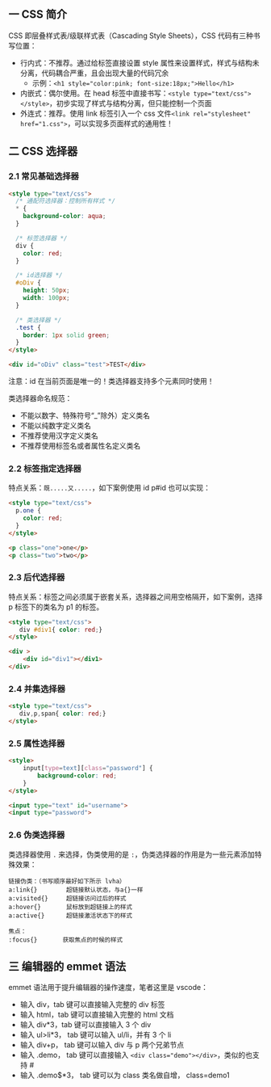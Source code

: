 ## 一 CSS 简介

CSS 即层叠样式表/级联样式表（Cascading Style Sheets），CSS 代码有三种书写位置：

- 行内式：不推荐。通过给标签直接设置 style 属性来设置样式，样式与结构未分离，代码耦合严重，且会出现大量的代码冗余
  - 示例：`<h1 style="color:pink; font-size:18px;">Hello</h1>`
- 内嵌式：偶尔使用。在 head 标签中直接书写：`<style type="text/css"></style>`，初步实现了样式与结构分离，但只能控制一个页面
- 外连式：推荐。使用 link 标签引入一个 css 文件`<link rel="stylesheet" href="1.css">`，可以实现多页面样式的通用性！

## 二 CSS 选择器

### 2.1 常见基础选择器

```html
<style type="text/css">
  /* 通配符选择器：控制所有样式 */
  * {
    background-color: aqua;
  }

  /* 标签选择器 */
  div {
    color: red;
  }

  /* id选择器 */
  #oDiv {
    height: 50px;
    width: 100px;
  }

  /* 类选择器 */
  .test {
    border: 1px solid green;
  }
</style>

<div id="oDiv" class="test">TEST</div>
```

注意：id 在当前页面是唯一的！类选择器支持多个元素同时使用！

类选择器命名规范：

- 不能以数字、特殊符号“\_”除外）定义类名
- 不能以纯数字定义类名
- 不推荐使用汉字定义类名
- 不推荐使用标签名或者属性名定义类名

### 2.2 标签指定选择器

特点关系：`既.....又.....`，如下案例使用 id p#id 也可以实现：

```html
<style type="text/css">
  p.one {
    color: red;
  }
</style>

<p class="one">one</p>
<p class="two">two</p>
```

### 2.3 后代选择器

特点关系：标签之间必须属于嵌套关系，选择器之间用空格隔开，如下案例，选择 p 标签下的类名为 p1 的标签。

```Html
<style type="text/css">
   div #div1{ color: red;}
</style>

<div >
    <div id="div1"></div1>
</div>
```

### 2.4 并集选择器

```Html
<style type="text/css">
   div,p,span{ color: red;}
</style>
```

### 2.5 属性选择器

```Html
<style>
    input[type=text][class="password"] {
        background-color: red;
    }
</style>

<input type="text" id="username">
<input type="password">
```

### 2.6 伪类选择器

类选择器使用 `.` 来选择，伪类使用的是 `:`，伪类选择器的作用是为一些元素添加特殊效果：

```
链接伪类：（书写顺序最好如下所示 lvha）
a:link{}        超链接默认状态，与a{}一样
a:visited{}     超链接访问过后的样式
a:hover{}	    鼠标放到超链接上的样式
a:active{}      超链接激活状态下的样式

焦点：
:focus{}       获取焦点的时候的样式
```

## 三 编辑器的 emmet 语法

emmet 语法用于提升编辑器的操作速度，笔者这里是 vscode：

- 输入 div，tab 键可以直接输入完整的 div 标签
- 输入 html，tab 键可以直接输入完整的 html 文档
- 输入 div\*3，tab 键可以直接输入 3 个 div
- 输入 ul>li\*3， tab 键可以输入 ul/li，并有 3 个 li
- 输入 div+p， tab 键可以输入 div 与 p 两个兄弟节点
- 输入 .demo， tab 键可以直接输入 `<div class="demo"></div>`，类似的也支持 #
- 输入 .demo\$\*3， tab 键可以为 class 类名做自增， class=demo1
